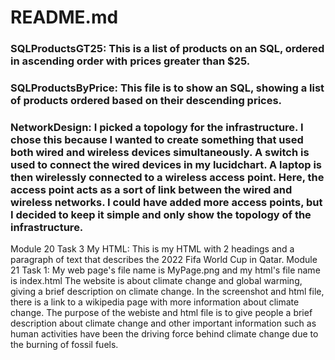 # README.md
### SQLProductsGT25: This is a list of products on an SQL, ordered in ascending order with prices greater than $25.
### SQLProductsByPrice: This file is to show an SQL, showing a list of products ordered based on their descending prices.
### NetworkDesign: I picked a topology for the infrastructure. I chose this because I wanted to create something that used both wired and wireless devices simultaneously. A switch is used to connect the wired devices in my lucidchart. A laptop is then wirelessly connected to a wireless access point. Here, the access point acts as a sort of link between the wired and wireless networks. I could have added more access points, but I decided to keep it simple and only show the topology of the infrastructure.
Module 20 Task 3 My HTML: This is my HTML with 2 headings and a paragraph of text that describes the 2022 Fifa World Cup in Qatar.
Module 21 Task 1: My web page's file name is MyPage.png and my html's file name is index.html The website is about climate change and global warming, giving a brief description on climate change. In the screenshot and html file, there is a link to a wikipedia page with more information about climate change. The purpose of the webiste and html file is to give people a brief description about climate change and other important information such as human activities have been the driving force behind climate change due to the burning of fossil fuels.
